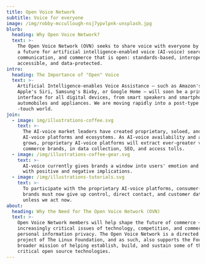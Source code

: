 ```yaml
---
title: Open Voice Network
subtitle: Voice for everyone
image: /img/robby-mccullough-nsj7ypvlpnk-unsplash.jpg
blurb:
  heading: Why Open Voice Network?
  text: >-
    The Open Voice Network (OVN) seeks to share voice with everyone by creating
    a future for artificial intelligence-enabled voice (AI-voice) search,
    communication, and commerce that is open: standards-based, interoperable,
    accessible, and data-protected. 
intro:
  heading: The Importance of "Open" Voice
  text: >-
    Artificial Intelligence-enables Voice Assistance – such as Amazon's Alex,
    Apple's Siri, Samsung's Bixby, or Google Home – will soon be a primary
    interface for all digital devices, from smart speakers and smartphones to
    automobiles and appliances. We are moving rapidly into a post-type and
    -touch world.
join:
  - image: img/illustrations-coffee.svg
    text: >-
      The AI-voice market leaders have created proprietary, soloed, and gated
      AI-voice platforms and ecosystems. As AI-voice availability and adoption
      grows, proprietary AI-voice platforms will extract ever-greater value from
      commerce brands, in data collection, SEO, and access tolls.
  - image: /img/illustrations-coffee-gear.svg
    text: >-
      AI-voice currently gives brands a window into users' emotion and health –
      with positive and negative implications.
  - image: /img/illustrations-tutorials.svg
    text: >-
      To participate with the proprietary AI-voice platforms, consumer-facing
      brands must now give up control, direct contact, and customer data –
      unless we act now.
about:
  heading: Why the Need for The Open Voice Network (OVN)
  text: >-
    Open Voice Network members will help shape the future of commerce – in
    increasingly critical issues of technology, competition, and commercial and
    personal information privacy. The Open Voice Network is a directed fund
    project of The Linux Foundation, and as such, also supports the Foundation's
    broader mission of helping establish, build, and sustain some of the most
    critical open source technologies.
---
```


